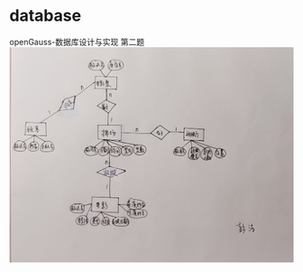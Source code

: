 # database
openGauss-数据库设计与实现 第二题
![](https://github.com/Tracy0411/database/blob/main/images/ersolution.jpg)
